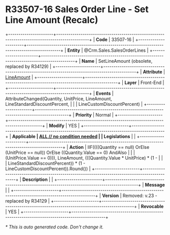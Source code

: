 ﻿---
erp.type: front-end-business-rule
erp.entity: Crm.Sales.SalesOrderLines
---

# R33507-16 Sales Order Line - Set Line Amount (Recalc)
+----------------------+----------------------------------------------------------------------------------------------+
| **Code**             | 33507-16                                                                                     |
+----------------------+----------------------------------------------------------------------------------------------+
| **Entity**           | @Crm.Sales.SalesOrderLines                                                                   |
+----------------------+----------------------------------------------------------------------------------------------+
| **Name**             | SetLineAmount (obsolete, replaced by R34129)                                                 |
+----------------------+----------------------------------------------------------------------------------------------+
| **Attribute**        | [LineAmount](../entities/Crm.Sales.SalesOrderLines.md#lineamount)                            |
+----------------------+----------------------------------------------------------------------------------------------+
| **Layer**            | Front-End                                                                                    |
+----------------------+----------------------------------------------------------------------------------------------+
| **Events**           | AttributeChanged(Quantity, UnitPrice, LineAmount, LineStandardDiscountPercent,               |
|                      | LineCustomDiscountPercent)                                                                   |
+----------------------+----------------------------------------------------------------------------------------------+
| **Priority**         | Normal                                                                                       |
+----------------------+----------------------------------------------------------------------------------------------+
| **Modify**           | YES                                                                                          |
+----------------------+----------------------------------------------------------------------------------------------+
| **Applicable         | [ALL // no condition needed](xref:applicable-legislations)                                   |
| Legislations**       |                                                                                              |
+----------------------+----------------------------------------------------------------------------------------------+
| **Action**           | IIF((((Quantity == null) OrElse (UnitPrice == null)) OrElse ((Quantity.Value == 0) AndAlso   |
|                      | (UnitPrice.Value == 0))), LineAmount, (((Quantity.Value * UnitPrice) * (1 -                  |
|                      | LineStandardDiscountPercent)) * (1 - LineCustomDiscountPercent)).Round())                    |
+----------------------+----------------------------------------------------------------------------------------------+
| **Description**      |                                                                                              |
+----------------------+----------------------------------------------------------------------------------------------+
| **Message**          |                                                                                              |
+----------------------+----------------------------------------------------------------------------------------------+
| **Version**          | Removed: v.23 - replaced by R34129                                                           |
+----------------------+----------------------------------------------------------------------------------------------+
| **Revocable**        | YES                                                                                          |
+----------------------+----------------------------------------------------------------------------------------------+

*\* This is auto generated code. Don't change it.*
